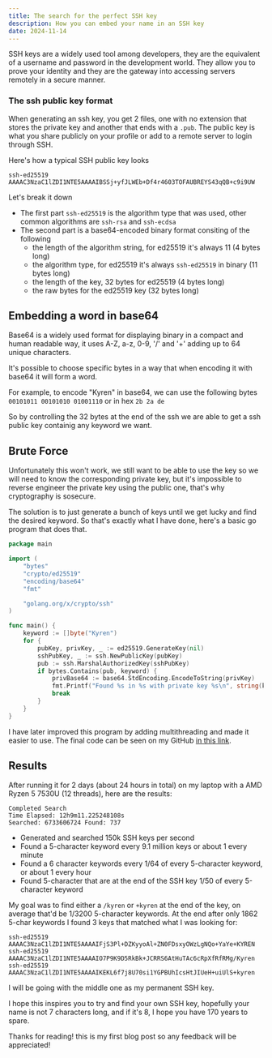 ```yaml
---
title: The search for the perfect SSH key
description: How you can embed your name in an SSH key
date: 2024-11-14
---
```


SSH keys are a widely used tool among developers,
they are the equivalent of a username and password in the development world.
They allow you to prove your identity and they are the gateway
into accessing servers remotely in a secure manner.

### The ssh public key format

When generating an ssh key, you get 2 files, one with no extension that stores the private key
and another that ends with a `.pub`.
The public key is what you share publicly on your profile or add to a remote server to login through SSH.

Here's how a typical SSH public key looks

```
ssh-ed25519 AAAAC3NzaC1lZDI1NTE5AAAAIBSSj+yfJLWEb+Df4r4603TOFAUBREYS43qQB+c9i9UW
```

Let's break it down

- The first part `ssh-ed25519` is the algorithm type that was used, other common algorithms are `ssh-rsa` and `ssh-ecdsa`
- The second part is a base64-encoded binary format consiting of the following
  - the length of the algorithm string, for ed25519 it's always 11 (4 bytes long)
  - the algorithm type, for ed25519 it's always `ssh-ed25519` in binary (11 bytes long)
  - the length of the key, 32 bytes for ed25519 (4 bytes long)
  - the raw bytes for the ed25519 key (32 bytes long)

## Embedding a word in base64

Base64 is a widely used format for displaying binary in a compact and human readable way,
it uses A-Z, a-z, 0-9, '/' and '+' adding up to 64 unique characters.

It's possible to choose specific bytes in a way that when encoding it with base64
it will form a word.

For example, to encode "Kyren" in base64, we can use the following bytes  
`00101011 00101010 01001110` or in hex `2b 2a de`

So by controlling the 32 bytes at the end of the ssh we are able to get
a ssh public key containig any keyword we want.

## Brute Force

Unfortunately this won't work, we still want to be able to use the key
so we will need to know the corresponding private key, but it's impossible to reverse engineer
the private key using the public one, that's why cryptography is sosecure.

The solution is to just generate a bunch of keys until we get lucky and find the desired keyword.
So that's exactly what I have done, here's a basic go program that does that.

```go
package main

import (
	"bytes"
	"crypto/ed25519"
	"encoding/base64"
	"fmt"

	"golang.org/x/crypto/ssh"
)

func main() {
	keyword := []byte("Kyren")
	for {
		pubKey, privKey, _ := ed25519.GenerateKey(nil)
		sshPubKey, _ := ssh.NewPublicKey(pubKey)
		pub := ssh.MarshalAuthorizedKey(sshPubKey)
		if bytes.Contains(pub, keyword) {
			privBase64 := base64.StdEncoding.EncodeToString(privKey)
			fmt.Printf("Found %s in %s with private key %s\n", string(keyword), string(pub), privBase64)
			break
		}
	}
}
```

I have later improved this program by adding multithreading and made it easier to use.
The final code can be seen on my GitHub [in this link](https://github.com/Kyren223/ed25519-key-gen).

## Results

After running it for 2 days (about 24 hours in total) on my laptop with a AMD Ryzen 5 7530U (12 threads),
here are the results:

```
Completed Search
Time Elapsed: 12h9m11.225248108s
Searched: 6733606724 Found: 737
```

- Generated and searched 150k SSH keys per second
- Found a 5-character keyword every 9.1 million keys or about 1 every minute
- Found a 6 character keywords every 1/64 of every 5-character keyword, or about 1 every hour
- Found 5-character that are at the end of the SSH key 1/50 of every 5-character keyword

My goal was to find either a `/kyren` or `+kyren` at the end of the key,
on average that'd be 1/3200 5-character keywords.
At the end after only 1862 5-char keywords I found 3 keys that matched what I was looking for:

```
ssh-ed25519 AAAAC3NzaC1lZDI1NTE5AAAAIFjS3Pl+DZKyyoAl+ZN0FDsxyOWzLgNQo+YaYe+KYREN
ssh-ed25519 AAAAC3NzaC1lZDI1NTE5AAAAIO7P9K9D5RkBk+JCRRS6AtHuTAc6cRpXfRfRMg/Kyren
ssh-ed25519 AAAAC3NzaC1lZDI1NTE5AAAAIKEKL6f7j8U70si1YGPBUhIcsHtJIUeH+uiUlS+kyren
```

I will be going with the middle one as my permanent SSH key.

I hope this inspires you to try and find your own SSH key,
hopefully your name is not 7 characters long,
and if it's 8, I hope you have 170 years to spare.

Thanks for reading! this is my first blog post so any feedback will be appreciated!
